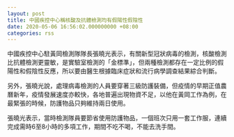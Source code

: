 ```yaml
---
layout: post
title: 中國疾控中心稱核酸及抗體檢測均有假陽性假陰性
date: 2020-05-06 16:56:02.000000000 +08:00
categories: rss
---
```


中國疾控中心駐黃岡檢測隊隊長張曉光表示，有關新型冠狀病毒的檢測，核酸檢測比抗體檢測更靈敏，是實驗室檢測的「金標準」，但兩種檢測都存在一定比例的假陽性和假陰性反應，所以要由醫生根據臨床症狀和流行病學調查結果綜合判斷。

另外，張曉光說，處理病毒檢測的人員要穿著三級防護裝備，但疫情的早期正值農曆新年，疫情發展速度亦較快，各地普遍出現物資不足，以他在黃岡工作為例，在最緊張的時候，防護物品只夠維持兩日使用。

張曉光表示，當時檢測隊員要節省使用防護物品，一個班次只用一套工作服，連續完成需時6至8小時的多項工作，期間不吃不喝，不能去洗手間。
